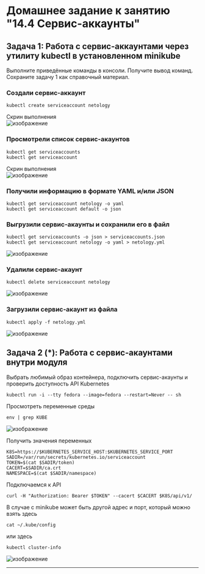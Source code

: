 # Домашнее задание к занятию "14.4 Сервис-аккаунты"

## Задача 1: Работа с сервис-аккаунтами через утилиту kubectl в установленном minikube

Выполните приведённые команды в консоли. Получите вывод команд. Сохраните
задачу 1 как справочный материал.

### Создали сервис-аккаунт

```
kubectl create serviceaccount netology
```   
Скрин выполнения    
![изображение](https://user-images.githubusercontent.com/87299405/184289549-47ea12b7-0825-4153-bfcb-3054958866f4.png)
    

### Просмотрели список сервис-акаунтов

```
kubectl get serviceaccounts
kubectl get serviceaccount
```
Скрин выполнения    
![изображение](https://user-images.githubusercontent.com/87299405/184289732-d10c6d94-2b8a-4c39-8413-fac5fef123ad.png)


### Получили информацию в формате YAML и/или JSON

```
kubectl get serviceaccount netology -o yaml
kubectl get serviceaccount default -o json
```

### Выгрузили сервис-акаунты и сохранили его в файл

```
kubectl get serviceaccounts -o json > serviceaccounts.json
kubectl get serviceaccount netology -o yaml > netology.yml
```
![изображение](https://user-images.githubusercontent.com/87299405/184496275-557a5e5a-d8b9-495d-ba41-da0b5fba9e4b.png)   
    

### Удалили сервис-акаунт

```
kubectl delete serviceaccount netology
```
![изображение](https://user-images.githubusercontent.com/87299405/184496298-48db1eed-9d1a-451b-99fd-75d3614f37ee.png)    
    

### Загрузили сервис-акаунт из файла

```
kubectl apply -f netology.yml
```
![изображение](https://user-images.githubusercontent.com/87299405/184496330-4548eb65-8d10-4ff3-8668-ab26df50beeb.png)    
    

## Задача 2 (*): Работа с сервис-акаунтами внутри модуля

Выбрать любимый образ контейнера, подключить сервис-акаунты и проверить
доступность API Kubernetes

```
kubectl run -i --tty fedora --image=fedora --restart=Never -- sh
```

Просмотреть переменные среды

```
env | grep KUBE
```
![изображение](https://user-images.githubusercontent.com/87299405/184496429-b353832e-2b6e-43c3-8b43-5944b290c52d.png)
    
Получить значения переменных

```
K8S=https://$KUBERNETES_SERVICE_HOST:$KUBERNETES_SERVICE_PORT
SADIR=/var/run/secrets/kubernetes.io/serviceaccount
TOKEN=$(cat $SADIR/token)
CACERT=$SADIR/ca.crt
NAMESPACE=$(cat $SADIR/namespace)
```

Подключаемся к API

```
curl -H "Authorization: Bearer $TOKEN" --cacert $CACERT $K8S/api/v1/
```

В случае с minikube может быть другой адрес и порт, который можно взять здесь

```
cat ~/.kube/config
```

или здесь

```
kubectl cluster-info
```
![изображение](https://user-images.githubusercontent.com/87299405/184496918-907c2d06-d3ea-4185-9ed9-eabd6550f992.png)

---
